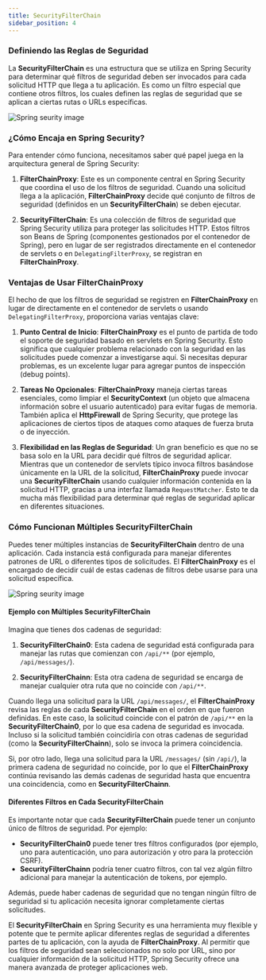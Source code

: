 ```yaml
---
title: SecurityFilterChain
sidebar_position: 4
---
```


### Definiendo las Reglas de Seguridad

La **SecurityFilterChain** es una estructura que se utiliza en Spring Security para determinar qué filtros de seguridad deben ser invocados para cada solicitud HTTP que llega a tu aplicación. Es como un filtro especial que contiene otros filtros, los cuales definen las reglas de seguridad que se aplican a ciertas rutas o URLs específicas.


<Card>

<Card color='dark' header='Figura 3. FilterChainProxy' textAlign='center'>

![Spring seurity image](https://docs.spring.io/spring-security/reference/_images/servlet/architecture/securityfilterchain.png)

</Card>

### ¿Cómo Encaja en Spring Security?

Para entender cómo funciona, necesitamos saber qué papel juega en la arquitectura general de Spring Security:

1. **FilterChainProxy**: Este es un componente central en Spring Security que coordina el uso de los filtros de seguridad. Cuando una solicitud llega a la aplicación, **FilterChainProxy** decide qué conjunto de filtros de seguridad (definidos en un **SecurityFilterChain**) se deben ejecutar.
   
2. **SecurityFilterChain**: Es una colección de filtros de seguridad que Spring Security utiliza para proteger las solicitudes HTTP. Estos filtros son Beans de Spring (componentes gestionados por el contenedor de Spring), pero en lugar de ser registrados directamente en el contenedor de servlets o en `DelegatingFilterProxy`, se registran en **FilterChainProxy**.

</Card>

<Card>

### Ventajas de Usar FilterChainProxy

El hecho de que los filtros de seguridad se registren en **FilterChainProxy** en lugar de directamente en el contenedor de servlets o usando `DelegatingFilterProxy`, proporciona varias ventajas clave:

1. **Punto Central de Inicio**: **FilterChainProxy** es el punto de partida de todo el soporte de seguridad basado en servlets en Spring Security. Esto significa que cualquier problema relacionado con la seguridad en las solicitudes puede comenzar a investigarse aquí. Si necesitas depurar problemas, es un excelente lugar para agregar puntos de inspección (debug points).

2. **Tareas No Opcionales**: **FilterChainProxy** maneja ciertas tareas esenciales, como limpiar el **SecurityContext** (un objeto que almacena información sobre el usuario autenticado) para evitar fugas de memoria. También aplica el **HttpFirewall** de Spring Security, que protege las aplicaciones de ciertos tipos de ataques como ataques de fuerza bruta o de inyección.

3. **Flexibilidad en las Reglas de Seguridad**: Un gran beneficio es que no se basa solo en la URL para decidir qué filtros de seguridad aplicar. Mientras que un contenedor de servlets típico invoca filtros basándose únicamente en la URL de la solicitud, **FilterChainProxy** puede invocar una **SecurityFilterChain** usando cualquier información contenida en la solicitud HTTP, gracias a una interfaz llamada `RequestMatcher`. Esto te da mucha más flexibilidad para determinar qué reglas de seguridad aplicar en diferentes situaciones.

</Card>

<Card>

### Cómo Funcionan Múltiples SecurityFilterChain

Puedes tener múltiples instancias de **SecurityFilterChain** dentro de una aplicación. Cada instancia está configurada para manejar diferentes patrones de URL o diferentes tipos de solicitudes. El **FilterChainProxy** es el encargado de decidir cuál de estas cadenas de filtros debe usarse para una solicitud específica.

<Card color='dark' header='Figura 3. FilterChainProxy' textAlign='center'>

![Spring seurity image](https://docs.spring.io/spring-security/reference/_images/servlet/architecture/multi-securityfilterchain.png)

</Card>

</Card>

<Card>

#### Ejemplo con Múltiples SecurityFilterChain

Imagina que tienes dos cadenas de seguridad:

1. **SecurityFilterChain0**: Esta cadena de seguridad está configurada para manejar las rutas que comienzan con `/api/**` (por ejemplo, `/api/messages/`).

2. **SecurityFilterChainn**: Esta otra cadena de seguridad se encarga de manejar cualquier otra ruta que no coincide con `/api/**`.

Cuando llega una solicitud para la URL `/api/messages/`, el **FilterChainProxy** revisa las reglas de cada **SecurityFilterChain** en el orden en que fueron definidas. En este caso, la solicitud coincide con el patrón de `/api/**` en la **SecurityFilterChain0**, por lo que esa cadena de seguridad es invocada. Incluso si la solicitud también coincidiría con otras cadenas de seguridad (como la **SecurityFilterChainn**), solo se invoca la primera coincidencia.

Si, por otro lado, llega una solicitud para la URL `/messages/` (sin `/api/`), la primera cadena de seguridad no coincide, por lo que el **FilterChainProxy** continúa revisando las demás cadenas de seguridad hasta que encuentra una coincidencia, como en **SecurityFilterChainn**.

#### Diferentes Filtros en Cada SecurityFilterChain

Es importante notar que cada **SecurityFilterChain** puede tener un conjunto único de filtros de seguridad. Por ejemplo:

- **SecurityFilterChain0** puede tener tres filtros configurados (por ejemplo, uno para autenticación, uno para autorización y otro para la protección CSRF).
- **SecurityFilterChainn** podría tener cuatro filtros, con tal vez algún filtro adicional para manejar la autenticación de tokens, por ejemplo.

Además, puede haber cadenas de seguridad que no tengan ningún filtro de seguridad si tu aplicación necesita ignorar completamente ciertas solicitudes.


</Card>

<Card>

El **SecurityFilterChain** en Spring Security es una herramienta muy flexible y potente que te permite aplicar diferentes reglas de seguridad a diferentes partes de tu aplicación, con la ayuda de **FilterChainProxy**. Al permitir que los filtros de seguridad sean seleccionados no solo por URL, sino por cualquier información de la solicitud HTTP, Spring Security ofrece una manera avanzada de proteger aplicaciones web.

</Card>